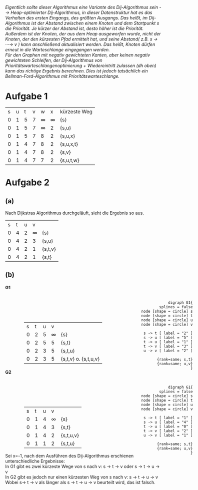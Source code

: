 *Eigentlich sollte dieser Algorithmus eine Variante des Dij-Algorithmus sein --> Heap-optimierter Dij-Algorithmus, in dieser Datenstruktur hat es das Verhalten des ersten Eingangs, des größten Ausgangs. Das heißt, im Dij-Algorithmus ist der Abstand zwischen einem Knoten und dem Startpunkt s die Priorität. Je kürzer der Abstand ist, desto höher ist die Priorität.  
Außerdem ist der Knoten, der aus dem Heap ausgeworfen wurde, nicht der Knoten, der den kürzesten Pfad ermittelt hat, und seine Abstand( z.B. s -> ···-> v ) kann anschließend aktualisiert werden. Das heißt, Knoten dürfen erneut in die Warteschlange eingegangen werden.  
Für den Graphen mit negativ gewichteten Kanten, aber keinen negativ gewichteten Schleifen, der Dij-Algorithmus von Prioritätswarteschlangenoptimierung + Wiedereintritt zulassen (dh oben) kann das richtige Ergebnis berechnen. Dies ist jedoch tatsächlich ein Bellman-Ford-Algorithmus mit Prioritätswarteschlange.* 

# Aufgabe 1

<table align="center">
<tr>
    <td>s</td>
    <td>u</td>
    <td>t</td>
    <td>v</td>
    <td>w</td>
    <td>x</td>
    <td>kürzeste Weg</td>
</tr>
<tr>
    <td>0</td>
    <td>1</td>
    <td>5</td>
    <td>7</td>
    <td>∞</td>
    <td>∞</td>
    <td>{s}</td>
</tr>
<tr>
    <td>0</td>
    <td>1</td>
    <td>5</td>
    <td>7</td>
    <td>∞</td>
    <td>2</td>
    <td>{s,u}</td>
</tr>
<tr>
    <td>0</td>
    <td>1</td>
    <td>5</td>
    <td>7</td>
    <td>8</td>
    <td>2</td>
    <td>{s,u,x}</td>
</tr>
<tr>
    <td>0</td>
    <td>1</td>
    <td>4</td>
    <td>7</td>
    <td>8</td>
    <td>2</td>
    <td>{s,u,x,t}</td>
</tr>
<tr>
    <td>0</td>
    <td>1</td>
    <td>4</td>
    <td>7</td>
    <td>8</td>
    <td>2</td>
    <td>{s,v}</td>
</tr>
<tr>
    <td>0</td>
    <td>1</td>
    <td>4</td>
    <td>7</td>
    <td>7</td>
    <td>2</td>
    <td>{s,u,t,w}</td>
</tr>
</table>





# Aufgabe 2  
## (a)  
Nach Dijkstras Algorithmus durchgeläuft, sieht die Ergebnis so aus.  

<table>
   <tr>
      <td>s</td>
      <td>t</td>
      <td>u</td>
      <td>v</td>
      <td></td>
   </tr>
   <tr>
      <td>0</td>
      <td>4</td>
      <td>2</td>
      <td>∞</td>
      <td>{s}</td>
   </tr>
   <tr>
      <td>0</td>
      <td>4</td>
      <td>2</td>
      <td>3</td>
      <td>{s,u}</td>
   </tr>
   <tr>
      <td>0</td>
      <td>4</td>
      <td>2</td>
      <td>1</td>
      <td>{s,t,v}</td>
   </tr>
   <tr>
      <td>0</td>
      <td>4</td>
      <td>2</td>
      <td>1</td>
      <td>{s,t}</td>
   </tr>
</table>

## (b)
<h4>G1</h4>
<div>
    <div align= "right" style = "margin-top:10px;margin-bottom:-170px; width:600px">

```graphviz

digraph G1{
    splines = false
    node [shape = circle] s
    node [shape = circle] t
    node [shape = circle] u
    node [shape = circle] v

    s -> t [ label = "2" ]
    s -> u [ label = "5" ]
    t -> u [ label = "1" ]
    t -> v [ label = "3" ]
    u -> v [ label = "2" ]

    {rank=same; s,t}
    {rank=same; u,v}
}
```
</div>

<div align = "left" style = "margin-left:60px;width:600px">

<table>
   <tr>
      <td>s</td>
      <td>t</td>
      <td>u</td>
      <td>v</td>
      <td></td>
   </tr>
   <tr>
      <td>0</td>
      <td>2</td>
      <td>5</td>
      <td>∞</td>
      <td>{s}</td>
   </tr>
   <tr>
      <td>0</td>
      <td>2</td>
      <td>5</td>
      <td>5</td>
      <td>{s,t}</td>
   </tr>
   <tr>
      <td>0</td>
      <td>2</td>
      <td>3</td>
      <td>5</td>
      <td>{s,t,u}</td>
   </tr>
   <tr>
      <td>0</td>
      <td>2</td>
      <td>3</td>
      <td>5</td>
      <td>{s,t,v} o. {s,t,u,v}</td>
   </tr>
</table>
</div>
</div>

<h4>G2</h4>
<div>
    <div align= "right" style = "margin-top:10px;margin-bottom:-170px; width:600px">

```graphviz

digraph G1{
    splines = false
    node [shape = circle] s
    node [shape = circle] t
    node [shape = circle] u
    node [shape = circle] v

    s -> t [ label = "1" ]
    s -> u [ label = "4" ]
    t -> u [ label = "0" ]
    t -> v [ label = "2" ]
    u -> v [ label = "1" ]

    {rank=same; s,t}
    {rank=same; u,v}
}
```
</div>
<div align = "left" style = "margin-left:60px;width:600px">
<table>
   <tr>
      <td>s</td>
      <td>t</td>
      <td>u</td>
      <td>v</td>
      <td></td>
   </tr>
   <tr>
      <td>0</td>
      <td>1</td>
      <td>4</td>
      <td>∞</td>
      <td>{s}</td>
   </tr>
   <tr>
      <td>0</td>
      <td>1</td>
      <td>4</td>
      <td>3</td>
      <td>{s,t}</td>
   </tr>
   <tr>
      <td>0</td>
      <td>1</td>
      <td>4</td>
      <td>2</td>
      <td>{s,t,u,v}</td>
   </tr>
   <tr>
      <td>0</td>
      <td>1</td>
      <td>1</td>
      <td>2</td>
      <td>{s,t,u}</td>
   </tr>
</table>
</div>
</div>

Sei x=-1, nach dem Ausführen des Dij-Algorithmus erschienen unterschiedliche Ergebnisse:  
In G1 gibt es zwei kürzeste Wege von s nach v: s -> t -> v  oder  s -> t -> u -> v  
In G2 gibt es jedoch nur einen kürzesten Weg von s nach v: s -> t -> u -> v  
Wobei s-> t -> v als länger als s -> t -> u -> v beurteilt wird, das ist falsch.

